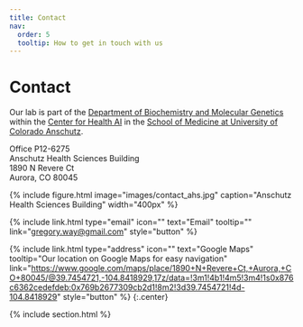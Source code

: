 ```yaml
---
title: Contact
nav:
  order: 5
  tooltip: How to get in touch with us
---
```


# <i class="fas fa-envelope"></i>Contact
Our lab is part of the [Department of Biochemistry and Molecular Genetics](https://medschool.cuanschutz.edu/biochemistry) within the [Center for Health AI](https://medschool.cuanschutz.edu/ai) in the [School of Medicine at University of Colorado Anschutz](https://medschool.cuanschutz.edu/).

Office P12-6275<br/>
Anschutz Health Sciences Building<br/>
1890 N Revere Ct<br/>
Aurora, CO 80045

{%
  include figure.html
  image="images/contact_ahs.jpg"
  caption="Anschutz Health Sciences Building"
  width="400px"
%}

{%
  include link.html
  type="email"
  icon=""
  text="Email"
  tooltip=""
  link="gregory.way@gmail.com"
  style="button"
%}
<!---
{%
  include link.html
  type="phone"
  icon=""
  text="(555) 867-5309"
  tooltip=""
  link="+1-555-867-5309"
  style="button"
%}
-->
{%
  include link.html
  type="address"
  icon=""
  text="Google Maps"
  tooltip="Our location on Google Maps for easy navigation"
  link="https://www.google.com/maps/place/1890+N+Revere+Ct,+Aurora,+CO+80045/@39.7454721,-104.8418929,17z/data=!3m1!4b1!4m5!3m4!1s0x876c6362cedefdeb:0x769b2677309cb2d1!8m2!3d39.7454721!4d-104.8418929"
  style="button"
%}
{:.center}

{% include section.html %}

<!---
### <i class="fas fa-mail-bulk"></i>Mailing Address

That St & The Other St  
Porters Lake, NS B3E 1H3  
Canada
{:.center}

{% capture col1 %}
{%
  include figure.html
  image="images/photo.jpg"
  caption="The Center for Wit and Sagacity"
%}
{% endcapture %}
{% capture col2 %}
{%
  include figure.html
  image="images/photo.jpg"
  caption="Department of Metaphor"
%}
{% endcapture %}
{% include two-col.html col1=col1 col2=col2 %}
-->
